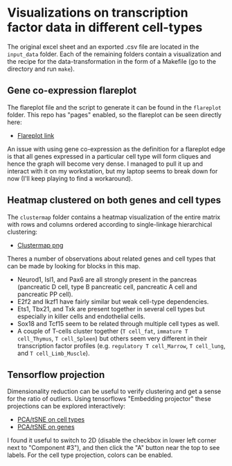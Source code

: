 # Visualizations on transcription factor data in different cell-types

The original excel sheet and an exported .csv file are located in the `input_data` folder. Each of the remaining folders contain a visualization and the recipe for the data-transformation in the form of a Makefile (go to the directory and run `make`).


## Gene co-expression flareplot

The flareplot file and the script to generate it can be found in the `flareplot` folder. This repo has "pages" enabled, so the flareplot can be seen directly here:

* [Flareplot link](https://rasmusfonseca.github.io/TranscriptionFactors/flareplot/index.html)

An issue with using gene co-expression as the definition for a flareplot edge is that all genes expressed in a particular cell type will form cliques and hence the graph will become very dense. I managed to pull it up and interact with it on my workstation, but my laptop seems to break down for now (I'll keep playing to find a workaround). 


## Heatmap clustered on both genes and cell types

The `clustermap` folder contains a heatmap visualization of the entire matrix with rows and columns ordered according to single-linkage hierarchical clustering:

* [Clustermap png](https://raw.githubusercontent.com/RasmusFonseca/TranscriptionFactors/master/clustermap/clustermap.png)

Theres a number of observations about related genes and cell types that can be made by looking for blocks in this map. 

* Neurod1, Isl1, and Pax6 are all strongly present in the pancreas (pancreatic D cell, type B pancreatic cell, pancreatic A cell and pancreatic PP cell).
* E2f2 and Ikzf1 have fairly similar but weak cell-type dependencies.
* Ets1, Tbx21, and Txk are present together in several cell types but especially in killer cells and endothelial cells. 
* Sox18 and Tcf15 seem to be related through multiple cell types as well.
* A couple of T-cells cluster together (`T cell_fat`, `immature T cell_Thymus`, `T cell_Spleen`) but others seem very different in their transcription factor profiles (e.g. `regulatory T cell_Marrow`, `T cell_lung`, and `T cell_Limb_Muscle`).

## Tensorflow projection

Dimensionality reduction can be useful to verify clustering and get a sense for the ratio of outliers. Using tensorflows "Embedding projector" these projections can be explored interactively:

* [PCA/tSNE on cell types](https://projector.tensorflow.org/?config=https://raw.githubusercontent.com/RasmusFonseca/TranscriptionFactors/master/tensor_projection/celltype_config.json)
* [PCA/tSNE on genes](https://projector.tensorflow.org/?config=https://raw.githubusercontent.com/RasmusFonseca/TranscriptionFactors/master/tensor_projection/gene_config.json)

I found it useful to switch to 2D (disable the checkbox in lower left corner next to "Component #3"), and then click the "A" button near the top to see labels. For the cell type projection, colors can be enabled. 
